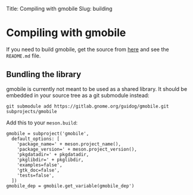 Title: Compiling with gmobile
Slug: building

# Compiling with gmobile

If you need to build gmobile, get the source from
[here](https://gitlab.gnome.org/guidog/gmobile/) and see the `README.md` file.

## Bundling the library

gmobile is currently not meant to be used as a shared library. It should be
embedded in your source tree as a git submodule instead:

```
git submodule add https://gitlab.gnome.org/guidog/gmobile.git subprojects/gmobile
```

Add this to your `meson.build`:

```meson
gmobile = subproject('gmobile',
  default_options: [
    'package_name=' + meson.project_name(),
    'package_version=' + meson.project_version(),
    'pkgdatadir=' + pkgdatadir,
    'pkglibdir=' + pkglibdir,
    'examples=false',
    'gtk_doc=false',
    'tests=false',
  ])
gmobile_dep = gmobile.get_variable(gmobile_dep')
```
